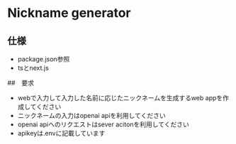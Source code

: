 # Nickname generator

## 仕様

- package.json参照
- tsとnext.js

##　要求

- webで入力して入力した名前に応じたニックネームを生成するweb appを作成してください
- ニックネームの入力はopenai apiを利用してください
- openai apiへのリクエストはsever acitonを利用してください
- apikeyは.envに記載しています